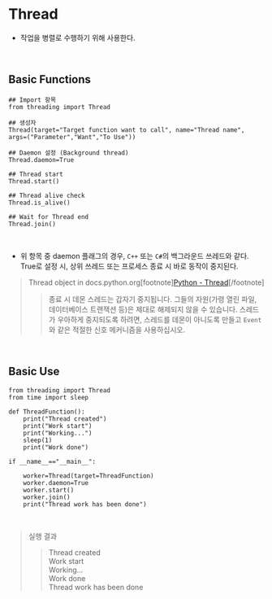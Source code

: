 <h1 id="Thread">Thread</h1>

- 작업을 병렬로 수행하기 위해 사용한다.
<br>

<h2 id="BasicFunctions">Basic Functions</h2>

```
## Import 항목
from threading import Thread

## 생성자
Thread(target="Target function want to call", name="Thread name", args=("Parameter","Want","To Use"))

## Daemon 설정 (Background thread)
Thread.daemon=True

## Thread start
Thread.start()

## Thread alive check
Thread.is_alive()

## Wait for Thread end
Thread.join()
```
<br>

- 위 항목 중 daemon 플래그의 경우, `C++` 또는 `C#`의 백그라운드 쓰레드와 같다. True로 설정 시, 상위 쓰레드 또는 프로세스 종료 시 바로 동작이 중지된다.

> Thread object in docs.python.org[footnote][Python - Thread](https://docs.python.org/ko/3/library/threading.html#thread-objects)[/footnote]
>> 종료 시 데몬 스레드는 갑자기 중지됩니다. 그들의 자원(가령 열린 파일, 데이터베이스 트랜잭션 등)은 제대로 해제되지 않을 수 있습니다. 스레드가 우아하게 중지되도록 하려면, 스레드를 데몬이 아니도록 만들고 `Event`와 같은 적절한 신호 메커니즘을 사용하십시오.

<br>

<h2 id="BasicUse">Basic Use</h2>

```
from threading import Thread
from time import sleep

def ThreadFunction():
    print("Thread created")
    print("Work start")
    print("Working...")
    sleep(1)
    print("Work done")

if __name__=="__main__":

    worker=Thread(target=ThreadFunction)
    worker.daemon=True
    worker.start()
    worker.join()
    print("Thread work has been done")
```
<br>

> 실행 결과
>> Thread created<br>Work start<br>Working...<br>Work done<br>Thread work has been done

<br><br>